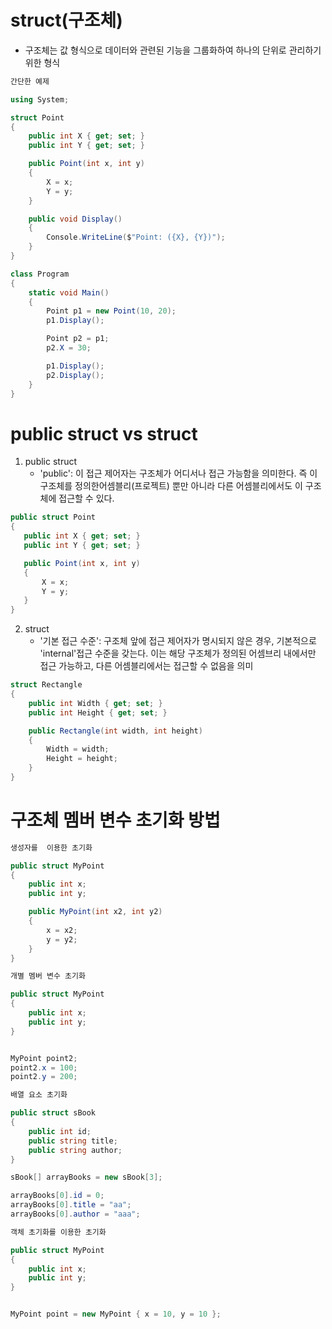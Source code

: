 # struct(구조체)
  * 구조체는 값 형식으로 데이터와 관련된 기능을 그룹화하여 하나의 단위로 관리하기 위한 형식

```C#
간단한 예제

using System;

struct Point
{
    public int X { get; set; }
    public int Y { get; set; }

    public Point(int x, int y)
    {
        X = x;
        Y = y;
    }

    public void Display()
    {
        Console.WriteLine($"Point: ({X}, {Y})");
    }
}

class Program
{
    static void Main()
    {
        Point p1 = new Point(10, 20);
        p1.Display();

        Point p2 = p1; 
        p2.X = 30;

        p1.Display(); 
        p2.Display(); 
    }
}
```

# public struct vs struct
  1. public struct
     * 'public': 이 접근 제어자는 구조체가 어디서나 접근 가능함을 의미한다. 즉 이 구조체를 정의한어셈블리(프로젝트) 뿐만 아니라 다른 어셈블리에서도 이 구조체에 접근할 수 있다.

 ```C#
public struct Point
{
    public int X { get; set; }
    public int Y { get; set; }

    public Point(int x, int y)
    {
        X = x;
        Y = y;
    }
}

```

  2. struct
     * '기본 접근 수준': 구조체 앞에 접근 제어자가 명시되지 않은 경우, 기본적으로 'internal'접근 수준을 갖는다. 이는 해당 구조체가 정의된 어셈브리 내에서만 접근 가능하고, 다른 어셈블리에서는 접근할 수 없음을 의미

```C#
struct Rectangle
{
    public int Width { get; set; }
    public int Height { get; set; }

    public Rectangle(int width, int height)
    {
        Width = width;
        Height = height;
    }
}
```

# 구조체 멤버 변수 초기화 방법

```C#
생성자를  이용한 초기화

public struct MyPoint
{
    public int x;
    public int y;

    public MyPoint(int x2, int y2)
    {
        x = x2;
        y = y2;
    }
}
```


```C#
개별 멤버 변수 초기화

public struct MyPoint
{
    public int x;
    public int y;
}


MyPoint point2;
point2.x = 100;
point2.y = 200;
```


```C#
배열 요소 초기화

public struct sBook
{
    public int id;
    public string title;
    public string author;
}

sBook[] arrayBooks = new sBook[3];

arrayBooks[0].id = 0;
arrayBooks[0].title = "aa";
arrayBooks[0].author = "aaa";
```

```C#
객체 초기화를 이용한 초기화

public struct MyPoint
{
    public int x;
    public int y;
}


MyPoint point = new MyPoint { x = 10, y = 10 };
```


  
